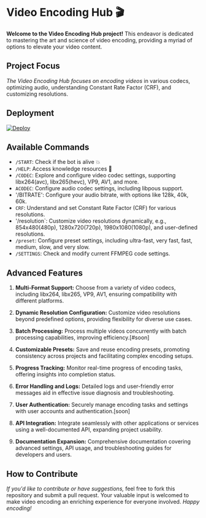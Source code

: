 # Video Encoding Hub 🎬

**Welcome to the Video Encoding Hub project!** This endeavor is dedicated to mastering the art and science of video encoding, providing a myriad of options to elevate your video content.

## Project Focus

*The Video Encoding Hub focuses on encoding videos* in various codecs, optimizing audio, understanding Constant Rate Factor (CRF), and customizing resolutions.

## Deployment

[![Deploy](https://www.herokucdn.com/deploy/button.svg)](https://heroku.com/deploy)

## Available Commands

- `/START`: Check if the bot is alive 💥
- `/HELP`: Access knowledge resources 👑
- `/CODEC`: Explore and configure video codec settings, supporting libx264(avc), libx265(hevc), VP9, AV1, and more.
- `ACODEC`: Configure audio codec settings, including libpous support.
- '/BITRATE': Configure your audio bitrate, with options like 128k, 40k, 60k.
- `CRF`: Understand and set Constant Rate Factor (CRF) for various resolutions.
- '/resolution`: Customize video resolutions dynamically, e.g., 854x480(480p), 1280x720(720p), 1980x1080(1080p), and user-defined resolutions.
- `/preset`: Configure preset settings, including ultra-fast, very fast, fast, medium, slow, and very slow.
- `/SETTINGS`: Check and modify current FFMPEG code settings.

## Advanced Features

1. **Multi-Format Support:** Choose from a variety of video codecs, including libx264, libx265, VP9, AV1, ensuring compatibility with different platforms.

2. **Dynamic Resolution Configuration:** Customize video resolutions beyond predefined options, providing flexibility for diverse use cases.

3. **Batch Processing:** Process multiple videos concurrently with batch processing capabilities, improving efficiency.[#soon]

4. **Customizable Presets:** Save and reuse encoding presets, promoting consistency across projects and facilitating complex encoding setups.

6. **Progress Tracking:** Monitor real-time progress of encoding tasks, offering insights into completion status.

7. **Error Handling and Logs:** Detailed logs and user-friendly error messages aid in effective issue diagnosis and troubleshooting.

8. **User Authentication:** Securely manage encoding tasks and settings with user accounts and authentication.[soon]

9. **API Integration:** Integrate seamlessly with other applications or services using a well-documented API, expanding project usability.

10. **Documentation Expansion:** Comprehensive documentation covering advanced settings, API usage, and troubleshooting guides for developers and users.

## How to Contribute

*If you'd like to contribute or have suggestions,* feel free to fork this repository and submit a pull request. Your valuable input is welcomed to make video encoding an enriching experience for everyone involved. *Happy encoding!*
